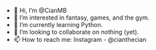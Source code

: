 - 👋 Hi, I’m @CianMB
- 👀 I’m interested in fantasy, games, and the gym.
- 🌱 I’m currently learning Python.
- 💞️ I’m looking to collaborate on nothing (yet).
- 📫 How to reach me: Instagram - @cianthecian

<!---
CianMB/CianMB is a ✨ special ✨ repository because its `README.md` (this file) appears on your GitHub profile.
You can click the Preview link to take a look at your changes.
--->

